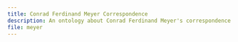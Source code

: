 ```yaml
---
title: Conrad Ferdinand Meyer Correspondence
description: An ontology about Conrad Ferdinand Meyer's correspondence
file: meyer
---
```



